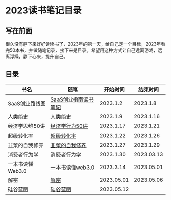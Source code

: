 # 2023读书笔记目录

## 写在前面

很久没有静下来好好读读书了，2023年的第一天，给自己定一个目标，2023年看完50本书，并做随笔记录，接下来是目录，希望用这种方式让自己远离游戏，远离浮躁，静下心来，提升自己。

## 目录

| 书名          | 随笔                             | 开始时间       | 结束时间       |
|-------------|--------------------------------|------------|------------|
| SaaS创业路线图   | [SaaS创业指南读书笔记](./SaaS创业路线图.md) | 2023.1.2   | 2023.1.8   |
| 人类简史        | [人类简史](./人类简史.md)              | 2023.1.9   | 2023.1.16  |
| 经济学思维50讲    | [经济学行为50讲](./经济学行为50讲.md)      | 2023.1.17  | 2023.1.21  |
| 超级转化率       | [超级转化率](./超级转化率.md)            | 2023.1.22  | 2023.1.26  |
| 韭菜的自我修养     | [韭菜的自我修养](./韭菜的自我修养.md)        | 2023.1.27  | 2023.1.29  |
| 消费者行为学      | [消费者行为学](./消费者行为学.md)          | 2023.1.30  | 2023.03.13 |
| 一本书读懂Web3.0 | [一本书读懂web3.0](./一本书读懂web3.md)  | 2023.3.14  | 2023.05.01 |
| 解密          | [解密](./解密.md)                  | 2023.05.01 | 2023.05.06 |
| 硅谷蓝图        | [硅谷蓝图](./硅谷蓝图.md)              | 2023.05.12 ||




